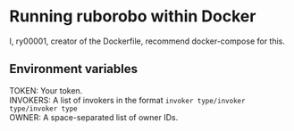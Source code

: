 # Running ruborobo within Docker
I, ry00001, creator of the Dockerfile, recommend docker-compose for this.  

## Environment variables
TOKEN: Your token.  
INVOKERS: A list of invokers in the format `invoker type/invoker type/invoker type`  
OWNER: A space-separated list of owner IDs.